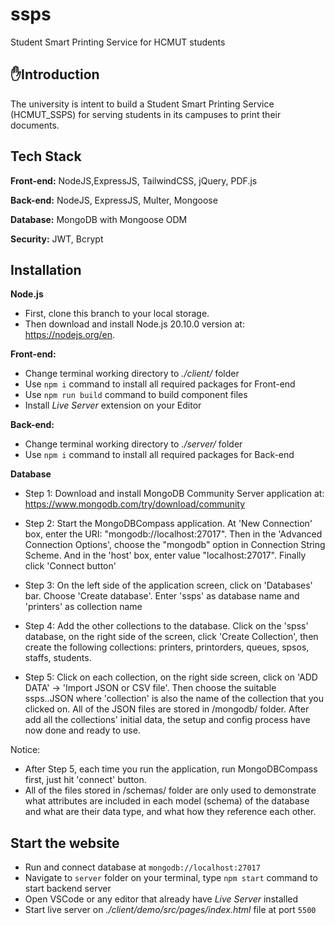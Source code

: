# ssps
Student Smart Printing Service for HCMUT students

## ✋Introduction
The university is intent to build a Student Smart Printing Service (HCMUT_SSPS) for serving 
students in its campuses to print their documents.

## Tech Stack

**Front-end:** NodeJS,ExpressJS, TailwindCSS, jQuery, PDF.js

**Back-end:** NodeJS, ExpressJS, Multer, Mongoose

**Database:** MongoDB with Mongoose ODM

**Security:** JWT, Bcrypt


## Installation
**Node.js**
  - First, clone this branch to your local storage. 
  - Then download and install Node.js 20.10.0 version at: https://nodejs.org/en.

**Front-end:** 
  - Change terminal working directory to *./client/* folder
  - Use `npm i` command to install all required packages for Front-end
  - Use `npm run build` command to build component files
  - Install *Live Server* extension on your Editor

**Back-end:**
  - Change terminal working directory to *./server/* folder
  - Use `npm i` command to install all required packages for Back-end

**Database**
  - Step 1: Download and install MongoDB Community Server application at: https://www.mongodb.com/try/download/community
  
  - Step 2: Start the MongoDBCompass application. At 'New Connection' box, enter the URI: "mongodb://localhost:27017". Then in the 'Advanced Connection Options', choose the "mongodb" option in Connection String Scheme. And in the 'host' box, enter value "localhost:27017". Finally click 'Connect button'
  
  - Step 3: On the left side of the application screen, click on 'Databases' bar. Choose 'Create database'. Enter 'ssps' as database name and 'printers' as collection name
  
  - Step 4: Add the other collections to the database. Click on the 'spss' database, on the right side of the screen, click 'Create Collection', then create the following collections: printers, printorders, queues, spsos, staffs, students.
  
  - Step 5: Click on each collection, on the right side screen, click on 'ADD DATA' -> 'Import JSON or CSV file'. Then choose the suitable ssps.<colection>.JSON where 'collection' is also the name of the collection that you clicked on. All of the JSON files are stored in /mongodb/ folder. After add all the collections' initial data, the setup and config process have now done and ready to use.

Notice: 
- After Step 5, each time you run the application, run MongoDBCompass first, just hit 'connect' button.
- All of the files stored in /schemas/ folder are only used to demonstrate what attributes are included in each model (schema) of the database and what are their data type, and what how they reference each other.


## Start the website
- Run and connect database at `mongodb://localhost:27017`
- Navigate to `server` folder on your terminal, type `npm start` command to start backend server
- Open VSCode or any editor that already have *Live Server* installed
- Start live server on *./client/demo/src/pages/index.html* file at port `5500`


